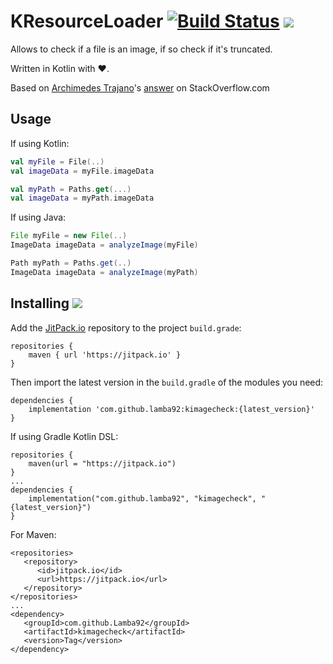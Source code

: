 # KResourceLoader [![Build Status](https://travis-ci.org/lamba92/KImageCheck.svg?branch=master)](https://travis-ci.org/lamba92/KImageCheck) [![](https://jitpack.io/v/lamba92/KImageCheck.svg)](https://jitpack.io/#lamba92/KImageCheck)

Allows to check if a file is an image, if so check if it's truncated.

Written in Kotlin with ❤️.

Based on [Archimedes Trajano](https://stackoverflow.com/users/242042/archimedes-trajano)'s [answer](https://stackoverflow.com/a/10069478/2331319) on StackOverflow.com

## Usage

If using Kotlin:

```kotlin
val myFile = File(..)
val imageData = myFile.imageData

val myPath = Paths.get(...)
val imageData = myPath.imageData
```

If using Java:
```java
File myFile = new File(..)
ImageData imageData = analyzeImage(myFile)

Path myPath = Paths.get(..)
ImageData imageData = analyzeImage(myPath)
```

## Installing [![](https://jitpack.io/v/lamba92/KImageCheck.svg)](https://jitpack.io/#lamba92/KImageCheck)

Add the [JitPack.io](http://jitpack.io) repository to the project `build.grade`:
```
repositories {
    maven { url 'https://jitpack.io' }
}
```

Then import the latest version in the `build.gradle` of the modules you need:

```
dependencies {
    implementation 'com.github.lamba92:kimagecheck:{latest_version}'
}
```

If using Gradle Kotlin DSL:
```
repositories {
    maven(url = "https://jitpack.io")
}
...
dependencies {
    implementation("com.github.lamba92", "kimagecheck", "{latest_version}")
}
```
For Maven:
```
<repositories>
   <repository>
      <id>jitpack.io</id>
      <url>https://jitpack.io</url>
   </repository>
</repositories>
...
<dependency> 	 
   <groupId>com.github.Lamba92</groupId>
   <artifactId>kimagecheck</artifactId>
   <version>Tag</version>
</dependency>
```
